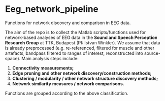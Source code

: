 # Eeg_network_pipeline
Functions for network discovery and comparison in EEG data.

The aim of the repo is to collect the Matlab scripts/functions used for network-based analyses of EEG data in the **Sound and Speech Perception Research Group** at TTK, Budapest (PI: Istvan Winkler). We assume that data is already preprocessed (e.g. re-referenced, filtered for muscle and other artefacts, bandpass filtered to ranges of interest, reconstructed into source-space). Main analysis steps include: 

1. **Connectivity measurements;**
2. **Edge pruning and other network discovery/construction methods;**
3. **Clustering / modularity / other network structure discovery methods;** 
4. **Network similarity measures / network comparisons.**

Functions are grouped according to the above classification.
